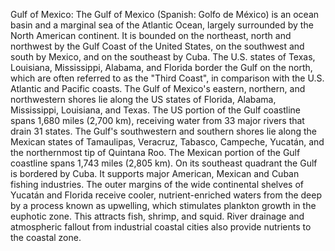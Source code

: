 Gulf of Mexico: The Gulf of Mexico (Spanish: Golfo de México) is an ocean basin and a marginal sea of the Atlantic Ocean,  largely surrounded by the North American continent. It is bounded on the northeast, north and northwest by the Gulf Coast of the United States, on the southwest and south by Mexico, and on the southeast by Cuba. The U.S. states of Texas, Louisiana, Mississippi, Alabama, and Florida border the Gulf on the north, which are often referred to as the "Third Coast", in comparison with the U.S. Atlantic and Pacific coasts. The Gulf of Mexico's eastern, northern, and northwestern shores lie along the US states of Florida, Alabama, Mississippi, Louisiana, and Texas. The US portion of the Gulf coastline spans 1,680 miles (2,700 km), receiving water from 33 major rivers that drain 31 states. The Gulf's southwestern and southern shores lie along the Mexican states of Tamaulipas, Veracruz, Tabasco, Campeche, Yucatán, and the northernmost tip of Quintana Roo. The Mexican portion of the Gulf coastline spans 1,743 miles (2,805 km). On its southeast quadrant the Gulf is bordered by Cuba. It supports major American, Mexican and Cuban fishing industries. The outer margins of the wide continental shelves of Yucatán and Florida receive cooler, nutrient-enriched waters from the deep by a process known as upwelling, which stimulates plankton growth in the euphotic zone. This attracts fish, shrimp, and squid. River drainage and atmospheric fallout from industrial coastal cities also provide nutrients to the coastal zone.
